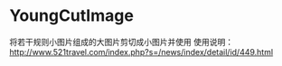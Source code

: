 # YoungCutImage
将若干规则小图片组成的大图片剪切成小图片并使用
使用说明：http://www.521travel.com/index.php?s=/news/index/detail/id/449.html
